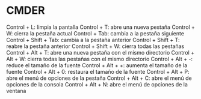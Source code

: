 # CMDER

Control + L: limpia la pantalla
Control + T: abre una nueva pestaña
Control + W: cierra la pestaña actual
Control + Tab: cambia a la pestaña siguiente
Control + Shift + Tab: cambia a la pestaña anterior
Control + Shift + T: reabre la pestaña anterior
Control + Shift + W: cierra todas las pestañas
Control + Alt + T: abre una nueva pestaña con el mismo directorio
Control + Alt + W: cierra todas las pestañas con el mismo directorio
Control + Alt + -: reduce el tamaño de la fuente
Control + Alt + +: aumenta el tamaño de la fuente
Control + Alt + 0: restaura el tamaño de la fuente
Control + Alt + P: abre el menú de opciones de la pestaña
Control + Alt + C: abre el menú de opciones de la consola
Control + Alt + N: abre el menú de opciones de la ventana
